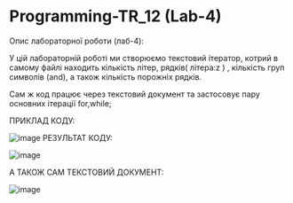 # Programming-TR_12 (Lab-4)

Опис лабораторної роботи (лаб-4):

У цій лабораторній роботі ми створюємо текстовий ітератор, котрий в самому файлі находить кількість літер, рядків( літера:z ) , кількість груп символів (and), а також кількість порожніх рядків.

Сам ж код працює через текстовий документ та застосовує пару основних ітерації for,while;

ПРИКЛАД КОДУ:

![image](https://github.com/Reckven/Programming-TR_12/assets/131643668/e2bf08f9-0bb4-40c0-b282-d0c2bb341bec)
РЕЗУЛЬТАТ КОДУ:

![image](https://github.com/Reckven/Programming-TR_12/assets/131643668/e1f838ed-d55b-4488-86cd-abeffa46a77b)

А ТАКОЖ САМ ТЕКСТОВИЙ ДОКУМЕНТ:

![image](https://github.com/Reckven/Programming-TR_12/assets/131643668/ccb25189-391a-41e3-aec5-79b6b096ba60)



